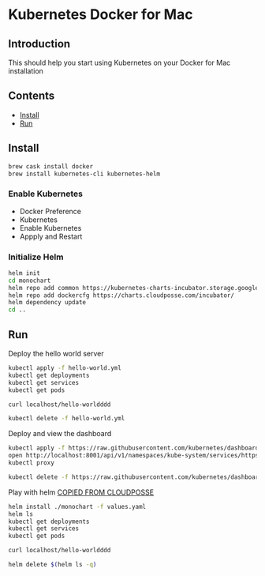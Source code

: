 # Kubernetes Docker for Mac

## Introduction

This should help you start using Kubernetes on your Docker for Mac installation

## Contents

- [Install](#install)
- [Run](#run)

## Install

```bash
brew cask install docker
brew install kubernetes-cli kubernetes-helm
```

### Enable Kubernetes

- Docker Preference
- Kubernetes
- Enable Kubernetes
- Appply and Restart

### Initialize Helm

```bash
helm init
cd monochart
helm repo add common https://kubernetes-charts-incubator.storage.googleapis.com/
helm repo add dockercfg https://charts.cloudposse.com/incubator/
helm dependency update
cd ..
```

## Run

Deploy the hello world server

```bash
kubectl apply -f hello-world.yml
kubectl get deployments
kubectl get services
kubectl get pods

curl localhost/hello-worldddd

kubectl delete -f hello-world.yml
```

Deploy and view the dashboard

```bash
kubectl apply -f https://raw.githubusercontent.com/kubernetes/dashboard/master/src/deploy/recommended/kubernetes-dashboard.yaml
open http://localhost:8001/api/v1/namespaces/kube-system/services/https:kubernetes-dashboard:/proxy/
kubectl proxy

kubectl delete -f https://raw.githubusercontent.com/kubernetes/dashboard/master/src/deploy/recommended/kubernetes-dashboard.yaml
```

Play with helm [COPIED FROM CLOUDPOSSE](https://github.com/cloudposse/charts)

```bash
helm install ./monochart -f values.yaml
helm ls
kubectl get deployments
kubectl get services
kubectl get pods

curl localhost/hello-worldddd

helm delete $(helm ls -q)
```
